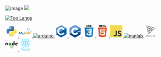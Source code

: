 ![image](https://user-images.githubusercontent.com/88976526/156935921-e02f5c2c-95d2-4746-9018-926d49dcf77b.png)
![](https://komarev.com/ghpvc/?username=Shamvv&color=lightgrey&style=plastic)<br>
<!--![snake gif](https://github.com/Shamvv/Shamvv/blob/output/github-contribution-grid-snake.gif)<br>-->
[![Top Langs](https://github-readme-stats.vercel.app/api/top-langs/?username=shamvv&layout=compact&theme=monokai&border_radius=10&card_width=440&hide_border=true)](https://github.com/shamvv/github-readme-stats)
<p align="left"> </a> <a href="https://www.python.org" target="_blank" rel="noreferrer"> <img src="https://raw.githubusercontent.com/devicons/devicon/master/icons/python/python-original.svg" alt="python" width="40" height="40"/> </a> <a href="https://www.mysql.com/" target="_blank" rel="noreferrer"> <img src="https://raw.githubusercontent.com/devicons/devicon/master/icons/mysql/mysql-original-wordmark.svg" alt="mysql" width="40" height="40"/> <a href="https://www.arduino.cc/" target="_blank" rel="noreferrer"> <img src="https://cdn.worldvectorlogo.com/logos/arduino-1.svg" alt="arduino" width="40" height="40"/> </a> <a href="https://www.cprogramming.com/" target="_blank" rel="noreferrer"> <img src="https://raw.githubusercontent.com/devicons/devicon/master/icons/c/c-original.svg" alt="c" width="40" height="40"/> </a> <a href="https://www.w3schools.com/cpp/" target="_blank" rel="noreferrer"> <img src="https://raw.githubusercontent.com/devicons/devicon/master/icons/cplusplus/cplusplus-original.svg" alt="cplusplus" width="40" height="40"/> </a> <a href="https://www.w3schools.com/css/" target="_blank" rel="noreferrer"> <img src="https://raw.githubusercontent.com/devicons/devicon/master/icons/css3/css3-original-wordmark.svg" alt="css3" width="40" height="40"/> </a> <a href="https://www.w3.org/html/" target="_blank" rel="noreferrer"> <img src="https://raw.githubusercontent.com/devicons/devicon/master/icons/html5/html5-original-wordmark.svg" alt="html5" width="40" height="40"/> </a> <a href="https://developer.mozilla.org/en-US/docs/Web/JavaScript" target="_blank" rel="noreferrer"> <img src="https://raw.githubusercontent.com/devicons/devicon/master/icons/javascript/javascript-original.svg" alt="javascript" width="40" height="40"/> </a> <a href="https://www.mathworks.com/" target="_blank" rel="noreferrer"> <img src="https://upload.wikimedia.org/wikipedia/commons/2/21/Matlab_Logo.png" alt="matlab" width="40" height="40"/> <a href="https://threejs.org/" target="_blank" rel="noreferrer"> <img src="https://raw.githubusercontent.com/devicons/devicon/master/icons/threejs/threejs-original-wordmark.svg" alt="threejs" width="40" height="40"/>
 <a href="https://nodejs.org/en/" target="_blank" rel="noreferrer"> <img src="https://raw.githubusercontent.com/devicons/devicon/master/icons/nodejs/nodejs-original-wordmark.svg" alt="matlab" width="40" height="40"/>
  <a href="https://reactjs.org/" target="_blank" rel="noreferrer"> <img src="https://raw.githubusercontent.com/devicons/devicon/master/icons/react/react-original-wordmark.svg" alt="matlab" width="40" height="40"/>
 </p>
 
 
<!-- 
<details>
 <summary><i><b><h2>Stats</h2></b></i></summary>

 ![](https://github-profile-summary-cards.vercel.app/api/cards/profile-details?username=shamvv&theme=monokai)
 

![Github stats](https://github-readme-stats.vercel.app/api?username=shamvv&show_icons=true&theme=monokai&custom_title=Stats&border_radius=10&hide_border=true)[![GitHub Streak](https://github-readme-streak-stats.herokuapp.com?user=shamvv&theme=dracula&date_format=M%20j%5B%2C%20Y%5D&background=0F0C0BE6)](https://git.io/streak-stats)

</details>
<p><a href="https://xkcd.com/">
<img src="https://imgs.xkcd.com/comics/computers_vs_humans.png" />
</a></p>
--!>

<!--
<h3 align="left">Languages and Tools:</h3>
<p align="left"> <a href="https://www.cprogramming.com/" target="_blank"> <img src="https://devicons.github.io/devicon/devicon.git/icons/c/c-original.svg" alt="c" width="40" height="40"/> </a> <a href="https://www.w3schools.com/cpp/" target="_blank"> <img src="https://devicons.github.io/devicon/devicon.git/icons/cplusplus/cplusplus-original.svg" alt="cplusplus" width="40" height="40"/> </a> <a href="https://www.w3schools.com/css/" target="_blank"> <img src="https://devicons.github.io/devicon/devicon.git/icons/css3/css3-original-wordmark.svg" alt="css3" width="40" height="40"/> </a> <a href="https://www.figma.com/" target="_blank"> <img src="https://www.vectorlogo.zone/logos/figma/figma-icon.svg" alt="figma" width="40" height="40"/> </a> <a href="https://flutter.dev" target="_blank"> <img src="https://www.vectorlogo.zone/logos/flutterio/flutterio-icon.svg" alt="flutter" width="40" height="40"/> </a> <a href="https://git-scm.com/" target="_blank"> <img src="https://www.vectorlogo.zone/logos/git-scm/git-scm-icon.svg" alt="git" width="40" height="40"/> </a> <a href="https://www.w3.org/html/" target="_blank"> <img src="https://devicons.github.io/devicon/devicon.git/icons/html5/html5-original-wordmark.svg" alt="html5" width="40" height="40"/> </a> <a href="https://www.linux.org/" target="_blank"> <img src="https://devicons.github.io/devicon/devicon.git/icons/linux/linux-original.svg" alt="linux" width="40" height="40"/> </a> <a href="https://www.photoshop.com/en" target="_blank"> <img src="https://devicons.github.io/devicon/devicon.git/icons/photoshop/photoshop-plain.svg" alt="photoshop" width="40" height="40"/> </a> <a href="https://www.python.org" target="_blank"> <img src="https://devicons.github.io/devicon/devicon.git/icons/python/python-original.svg" alt="python" width="40" height="40"/> </a> </p>



![Github stats](https://github-readme-stats.vercel.app/api?username=Shamvv&show_icons=true&theme=monokai&custom_title=Stats&border_radius=10&hide=stars,prs,issues,contribs&hide_border=true)
--!>
 
 <!-- 
<img src="https://camo.githubusercontent.com/5fca3db52c463447c36cbf864b01eac247219e56ce24dc0169a66c62ae53a481/68747470733a2f2f6d656469612e67697068792e636f6d2f6d656469612f6475334a336358797a686a3735494f6776412f67697068792e676966" width="150" height="150" />
--!>
<!--
<img src="https://c.tenor.com/UVmG9eKZDpIAAAAC/dog-keyboard.gif" width="150" height="130" />
<hr width=50%>
--!>
<!--
<img src="https://cdn.dribbble.com/users/3951514/screenshots/7172485/librarian_gif_edited.gif" width="70" height="70" /> ![Github stats](https://github-readme-stats.vercel.app/api?username=Tianwenn&show_icons=true&theme=monokai&custom_title=PROJECTS&border_radius=10&hide=stars,commits,prs,issues,contribs&hide_rank=true&disable_animations=true&hide_border=true) 

[![Readme Card](https://github-readme-stats.vercel.app/api/pin/?username=Tianwenn&repo=Audio-Player&theme=dracula&border_radius=6&hide_border=true)](https://github.com/Tianwenn/Audio-Player)
[![Readme Card](https://github-readme-stats.vercel.app/api/pin/?username=Tianwenn&repo=Arduino-Home-Automation&theme=dracula&border_radius=6&hide_border=true)](https://github.com/Tianwenn/Arduino-Home-Automation)


<img src="https://64.media.tumblr.com/e1ed2d8dcafe9cd2394915b448e9965f/tumblr_plzi21evYS1we9f2ro1_r1_640.gifv" width="70" height="70" /> ![Github stats](https://github-readme-stats.vercel.app/api?username=Tianwenn&show_icons=true&theme=monokai&custom_title=OTHER_PROGRAMS&border_radius=10&hide=stars,commits,prs,issues,contribs&hide_rank=true&disable_animations=true&hide_border=true)

[![Readme Card](https://github-readme-stats.vercel.app/api/pin/?username=Tianwenn&repo=CS50x&theme=dracula&border_radius=6&hide_border=true)](https://github.com/Tianwenn/CS50x)
[![Readme Card](https://github-readme-stats.vercel.app/api/pin/?username=Tianwenn&repo=Website&theme=dracula&border_radius=6&hide_border=true)](https://github.com/Tianwenn/Website)
--!>
